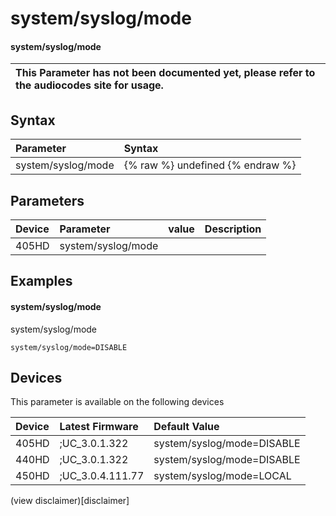 ﻿---
description: system/syslog/mode
search:
    keywords: ['system','syslog','mode']
---

# system/syslog/mode

#### system/syslog/mode


| This Parameter has not been documented yet, please refer to the audiocodes site for usage.  |
| :--- |

## Syntax
| Parameter | Syntax |
| :--- | :--- |
|system/syslog/mode | {% raw %} undefined {% endraw %} |

## Parameters
|Device|Parameter|value|Description|
|:---|:---|:---|:---|
| 405HD | system/syslog/mode |  |  |

## Examples
#### system/syslog/mode

system/syslog/mode

```
system/syslog/mode=DISABLE
```

## Devices
This parameter is available on the following devices

| Device | Latest Firmware | Default Value |
|:---|:---|:---|
| 405HD | ;UC_3.0.1.322 | system/syslog/mode=DISABLE 
| 440HD | ;UC_3.0.1.322 | system/syslog/mode=DISABLE 
| 450HD | ;UC_3.0.4.111.77 | system/syslog/mode=LOCAL 

(view disclaimer)[disclaimer]
